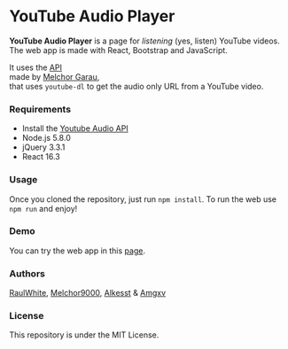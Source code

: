# YouTube Audio Player
  
**YouTube Audio Player** is a page for *listening* (yes, listen) YouTube videos.  
The web app is made with React, Bootstrap and JavaScript.  
  
  
It uses the [API](https://github.com/melchor629/youtubedl-audio-api)  
made by [Melchor Garau](https://github.com/melchor629),  
that uses `youtube-dl` to get the audio only URL from a YouTube video.  
  
### Requirements  
 - Install the [Youtube Audio API](https://github.com/melchor629/youtubedl-audio-api)  
 - Node.js 5.8.0  
 - jQuery 3.3.1  
 - React 16.3
  
### Usage  
Once you cloned the repository, just run `npm install`. To run the web use `npm run` and enjoy!  

### Demo  
You can try the web app in this [page](https://majorcadevs.github.io/youtubeAudio/).  
  
### Authors  
  
[RaulWhite](https://github.com/raulwhite), [Melchor9000](http://melchor9000.me), [Alkesst](http://alkesst.github.io/) & [Amgxv](http://amgxv.tech)

### License  
This repository is under the MIT License. 
